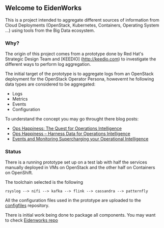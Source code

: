 ## Welcome to EidenWorks

This is a project intended to aggregate different sources of information from Cloud Deployments (OpenStack, Kubernetes, Containers, Operating System ...) using tools from the Big Data ecosystem.

### Why?

The origin of this project comes from a prototype done by Red Hat's Strategic Design Team and [KEEDIO] (http://keedio.com) to investigate the different ways to perform log aggregation. 

The initial target of the prototype is to aggregate logs from an OpenStack deployment for the OpenStack Operator Persona, howevernt he following data types are considered to be aggregated:
- Logs
- Metrics
- Events 
- Configuration

To understand the concept you may go throught there blog posts:
- [Ops Happiness: The Quest for Operations Intelligence](http://rhelblog.redhat.com/2017/02/06/ops-happiness-the-quest-for-operations-intelligence/)
- [Ops Happiness – Harness Data for Operations Intelligence](http://rhelblog.redhat.com/2017/02/15/ops-happiness-harness-data-for-operations-intelligence/)
- [Events and Monitoring Supercharging your Operational Intelligence](http://rhelblog.redhat.com/2017/03/30/events-and-monitoring-supercharging-your-operational-intelligence/)

### Status

There is a running prototype set up on a test lab with half the services manually deployed in VMs on OpenStack and the other half on Containers on OpenShift.

The toolchain selected is the following
```
rsyslog --> nifi --> kafka --> flink --> cassandra --> patternfly
```

All the configuration files used in the prototype are uploaded to the [configfiles](https://github.com/eidenworks/configfiles) repository.

There is initial work being done to package all components. You may want to check [Eidenworks repo](https://raw.githubusercontent.com/eidenworks/rpm-repo/master/eidenworks.repo)

